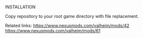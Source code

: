 INSTALLATION

Copy repository to your root game directory with file replacement.

Related links:
https://www.nexusmods.com/valheim/mods/42
https://www.nexusmods.com/valheim/mods/61
